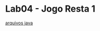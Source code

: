 # Lab04 - Jogo Resta 1

[arquivos java](https://github.com/leofavacho/MC322/tree/main/lab04/src/pt/c02oo/s03relacionamento/s04restaum)
